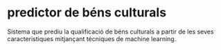 # predictor de béns culturals

Sistema que prediu la qualificació de béns culturals a partir de les seves caracteristiques mitjançant técniques de machine learning.
